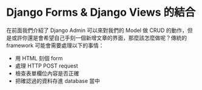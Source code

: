 # Django Forms & Django Views 的結合

在前面我們介紹了 Django Admin 可以來對我們的 Model 做 CRUD 的動作，但是或許你還是會希望自己手刻一個新增文章的界面，那麼該怎麼做呢？傳統的 framework 可能會需要處理以下的事情：

* 用 HTML 刻個 form
* 處理 HTTP POST request
* 檢查表單欄位內容是否正確
* 把確認過的資料存進 database 當中


